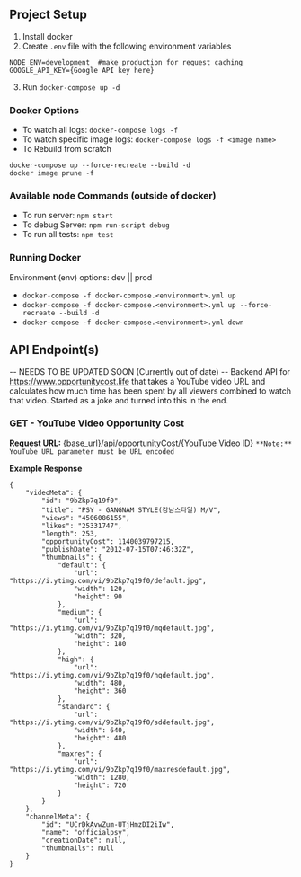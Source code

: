## Project Setup

1. Install docker
2. Create ```.env``` file with the following environment variables

```
NODE_ENV=development  #make production for request caching
GOOGLE_API_KEY={Google API key here}
```

3. Run ```docker-compose up -d```

### Docker Options

- To watch all logs: ```docker-compose logs -f```
- To watch specific image logs: ```docker-compose logs -f <image name>```
- To Rebuild from scratch

```
docker-compose up --force-recreate --build -d
docker image prune -f
```

### Available node Commands (outside of docker)

- To run server: ```npm start```
- To debug Server: ```npm run-script debug```
- To run all tests: ```npm test```

### Running Docker

Environment (env) options: dev || prod

- ```docker-compose -f docker-compose.<environment>.yml up```
- ```docker-compose -f docker-compose.<environment>.yml up --force-recreate --build -d```
- ```docker-compose -f docker-compose.<environment>.yml down```

## API Endpoint(s)

-- NEEDS TO BE UPDATED SOON (Currently out of date) --
Backend API for <https://www.opportunitycost.life> that takes a YouTube video URL and calculates how much time has been spent by all viewers combined to watch that video. Started as a joke and turned into this in the end.

### **GET** - YouTube Video Opportunity Cost

**Request URL:** {base_url}/api/opportunityCost/{YouTube Video ID}
```**Note:** YouTube URL parameter must be URL encoded```

**Example Response**

```
{
    "videoMeta": {
        "id": "9bZkp7q19f0",
        "title": "PSY - GANGNAM STYLE(강남스타일) M/V",
        "views": "4506086155",
        "likes": "25331747",
        "length": 253,
        "opportunityCost": 1140039797215,
        "publishDate": "2012-07-15T07:46:32Z",
        "thumbnails": {
            "default": {
                "url": "https://i.ytimg.com/vi/9bZkp7q19f0/default.jpg",
                "width": 120,
                "height": 90
            },
            "medium": {
                "url": "https://i.ytimg.com/vi/9bZkp7q19f0/mqdefault.jpg",
                "width": 320,
                "height": 180
            },
            "high": {
                "url": "https://i.ytimg.com/vi/9bZkp7q19f0/hqdefault.jpg",
                "width": 480,
                "height": 360
            },
            "standard": {
                "url": "https://i.ytimg.com/vi/9bZkp7q19f0/sddefault.jpg",
                "width": 640,
                "height": 480
            },
            "maxres": {
                "url": "https://i.ytimg.com/vi/9bZkp7q19f0/maxresdefault.jpg",
                "width": 1280,
                "height": 720
            }
        }
    },
    "channelMeta": {
        "id": "UCrDkAvwZum-UTjHmzDI2iIw",
        "name": "officialpsy",
        "creationDate": null,
        "thumbnails": null
    }
}
```
